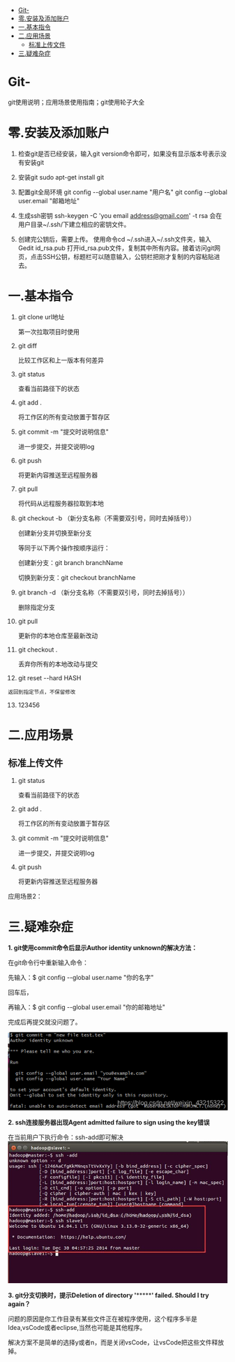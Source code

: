 - [Git-](#git-)
- [零.安装及添加账户](#零安装及添加账户)
- [一.基本指令](#一基本指令)
- [二.应用场景](#二应用场景)
  - [标准上传文件](#标准上传文件)
- [三.疑难杂症](#三疑难杂症)
# Git-
git使用说明；应用场景使用指南；git使用轮子大全
# 零.安装及添加账户
1. 检查git是否已经安装，输入git version命令即可，如果没有显示版本号表示没有安装git

2. 安装git
sudo apt-get install git

3. 配置git全局环境
git config --global user.name "用户名"
git config --global user.email "邮箱地址"

4. 生成ssh密钥
ssh-keygen -C 'you email address@gmail.com' -t rsa
会在用户目录~/.ssh/下建立相应的密钥文件。

5. 创建完公钥后，需要上传。
使用命令cd ~/.ssh进入~/.ssh文件夹，输入
Gedit id_rsa.pub
打开id_rsa.pub文件，复制其中所有内容。接着访问git网页，点击SSH公钥，标题栏可以随意输入，公钥栏把刚才复制的内容粘贴进去。

# 一.基本指令
1. git clone url地址
    
    第一次拉取项目时使用

2. git diff
    
    比较工作区和上一版本有何差异

3. git status 

    查看当前路径下的状态

4. git add .

    将工作区的所有变动放置于暂存区

5. git commit -m "提交时说明信息"

    进一步提交，并提交说明log

6. git push
    
    将更新内容推送至远程服务器

7. git pull

    将代码从远程服务器拉取到本地

8. git checkout -b （新分支名称（不需要双引号，同时去掉括号））

    创建新分支并切换至新分支

    等同于以下两个操作按顺序运行：

    创建新分支：git branch branchName

    切换到新分支：git checkout branchName
9.  git branch -d （新分支名称（不需要双引号，同时去掉括号））

    删除指定分支

10. git pull

    更新你的本地仓库至最新改动

11. git checkout .

    丢弃你所有的本地改动与提交

12.  git reset --hard HASH

    返回到指定节点，不保留修改

13. 123456

# 二.应用场景

## 标准上传文件
   1. git  status 
   
        查看当前路径下的状态

   1. git add .
        
        将工作区的所有变动放置于暂存区

   1. git commit -m "提交时说明信息"
        
        进一步提交，并提交说明log

   1. git push
        
        将更新内容推送至远程服务器

应用场景2：


# 三.疑难杂症
**1. git使用commit命令后显示Author identity unknown的解决方法：**

   在git命令行中重新输入命令：

   先输入：$ git config --global user.name "你的名字"

   回车后，

   再输入：$ git config --global user.email "你的邮箱地址"

   完成后再提交就没问题了。

   ![Author identity unknown](https://github.com/lienguang0624/Git-/blob/main/img/Author%20identity%20unknown.png?raw=true "Author identity unknown")

**2. ssh连接服务器出现Agent admitted failure to sign using the key错误**

在当前用户下执行命令：ssh-add即可解决
  ![Agent admitted failure to sign using the key](https://github.com/lienguang0624/Git-/blob/main/img/Agent%20admitted%20failure%20to%20sign%20using%20the%20key.png?raw=true "Agent admitted failure to sign using the key")


**3. git分支切换时，提示Deletion of directory '*********' failed. Should I try again？**


问题的原因是你工作目录有某些文件正在被程序使用，这个程序多半是Idea,vsCode或者eclipse,当然也可能是其他程序。


解决方案不是简单的选择y或者n，而是关闭vsCode，让vsCode把这些文件释放掉。


